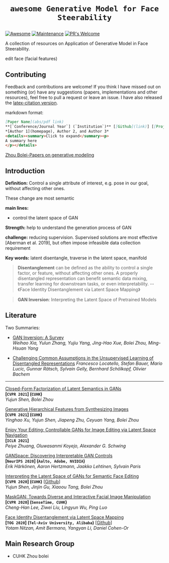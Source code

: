 # <p align=center>`awesome Generative Model for Face Steerability` </p>

[![Awesome](https://cdn.rawgit.com/sindresorhus/awesome/d7305f38d29fed78fa85652e3a63e154dd8e8829/media/badge.svg)](https://github.com/sindresorhus/awesome)
[![Maintenance](https://img.shields.io/badge/Maintained%3F-yes-green.svg)](https://GitHub.com/Naereen/StrapDown.js/graphs/commit-activity)
[![PR's Welcome](https://img.shields.io/badge/PRs-welcome-brightgreen.svg?style=flat)](http://makeapullrequest.com) 

A collection of resources on Application of Generative Model in Face Steerability.

edit face (facial features)

## Contributing

Feedback and contributions are welcome! If you think I have missed out on something (or) have any suggestions (papers, implementations and other resources), feel free to pull a request or leave an issue. I have also released the [latex-citation version](). 

markdown format:

``` markdown
[Paper Name](abs/pdf link)  
**[`Conference/Journal Year`] (`Institution`)** [[Github](link)] [[Project](link)]  
*[Author 1](homepage), Author 2, and Author 3*  
<details><summary>Click to expand</summary><p>
A summary here
</p></details>
```

[Zhou Bolei-Papers on generative modeling](https://github.com/zhoubolei/awesome-generative-modeling)

## Introduction

**Definition:** Control a single attribute of interest, e.g. pose in our goal, without affecting other ones.

These change are most semantic

**main lines:**

- control the latent space of GAN

**Strength:** help to understand the generation process of GAN

**challenge:** reducing supervision. Supervised solutions are most effective [Aberman et al. 2019], but often impose infeasible data collection requirement

**Key words:** latent disentangle, traverse in the latent space, manifold



> **Disentanglement** can be defined as the ability to control a single factor, or feature, without affecting other ones. A properly disentangled representation can benefit semantic data mixing, transfer learning for downstream tasks, or even interpretability.  --《Face Identity Disentanglement via Latent Space Mapping》

> **GAN Inversion**: Interpreting the Latent Space of Pretrained Models



## Literature

Two Summaries:

- [GAN Inversion: A Survey](https://arxiv.org/pdf/2101.05278.pdf)  
*Weihao Xia, Yulun Zhang, Yujiu Yang, Jing-Hao Xue, Bolei Zhou, Ming-Hsuan Yang*

- [Challenging Common Assumptions in the Unsupervised Learning of Disentangled Representations](https://arxiv.org/pdf/1811.12359.pdf)
*Francesco Locatello, Stefan Bauer, Mario Lucic, Gunnar Rätsch, Sylvain Gelly, Bernhard Schölkopf, Olivier Bachem*

---

[Closed-Form Factorization of Latent Semantics in GANs](https://arxiv.org/pdf/2007.06600.pdf)  
**[`CVPR 2021`] (`CUHK`)**  
*Yujun Shen, Bolei Zhou*

[Generative Hierarchical Features from Synthesizing Images](https://arxiv.org/pdf/2007.10379.pdf)  
**[`CVPR 2021`] (`CUHK`)**  
*Yinghao Xu, Yujun Shen, Jiapeng Zhu, Ceyuan Yang, Bolei Zhou*

[Enjoy Your Editing: Controllable GANs for Image Editing via Latent Space Navigation](https://arxiv.org/pdf/2102.01187.pdf)  
**[`ICLR 2021`]**  
*Peiye Zhuang, Oluwasanmi Koyejo, Alexander G. Schwing*

[GANSpace: Discovering Interpretable GAN Controls](https://arxiv.org/pdf/2004.02546.pdf)  
**[`NeurIPS 2020`] (`Aalto, Adobe, NVIDIA`)**  
*Erik Härkönen, Aaron Hertzmann, Jaakko Lehtinen, Sylvain Paris*

[Interpreting the Latent Space of GANs for Semantic Face Editing](https://arxiv.org/pdf/1907.10786.pdf)  
**[`CVPR 2020`] (`CUHK`)** [[Github](https://github.com/genforce/interfacegan)]  
*Yujun Shen, Jinjin Gu, Xiaoou Tang, Bolei Zhou*

[MaskGAN: Towards Diverse and Interactive Facial Image Manipulation](https://arxiv.org/pdf/1907.11922.pdf)  
**[`CVPR 2020`] (`SenseTime, CUHK`)**  
*Cheng-Han Lee, Ziwei Liu, Lingyun Wu, Ping Luo*

[Face Identity Disentanglement via Latent Space Mapping](https://arxiv.org/pdf/2005.07728.pdf)  
**[`TOG 2020`] (`Tel-Aviv University, Alibaba`)** [[Github](https://github.com/YotamNitzan/ID-disentanglement)]  
*Yotam Nitzan, Amit Bermano, Yangyan Li, Daniel Cohen-Or*



## Main Research Group

- CUHK Zhou bolei

